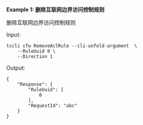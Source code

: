 **Example 1: 删除互联网边界访问控制规则**

删除互联网边界访问控制规则

Input: 

```
tccli cfw RemoveAclRule --cli-unfold-argument  \
    --RuleUuid 0 \
    --Direction 1
```

Output: 
```
{
    "Response": {
        "RuleUuid": [
            0
        ],
        "RequestId": "abc"
    }
}
```

